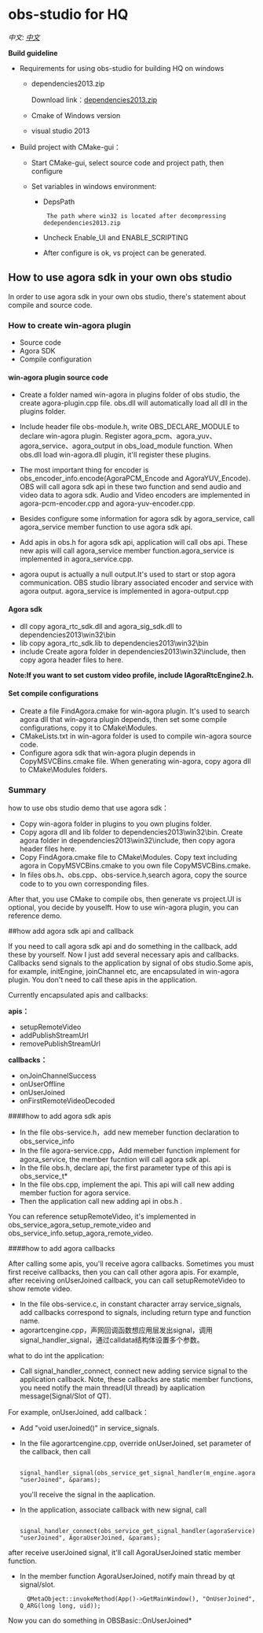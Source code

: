 # obs-studio for HQ

*中文: [中文](readme.zh.md)*

**Build guideline**

* Requirements for using obs-studio for building HQ on windows
    * dependencies2013.zip
    
        Download link：[dependencies2013.zip](https://obsproject.com/downloads/dependencies2013.zip)
   
    * Cmake of Windows version
   
    * visual studio 2013 
    
* Build project with CMake-gui：

    * Start CMake-gui, select source code and project path, then configure
    
    * Set variables in windows environment:
        * DepsPath 

               The path where win32 is located after decompressing dedependencies2013.zip 
        
        * Uncheck Enable\_UI and ENABLE\_SCRIPTING
        * After configure is ok, vs project can be generated.


## How to use agora sdk in your own obs studio

In order to use agora sdk in your own obs studio, there's statement about compile and source code.

### How to create win-agora plugin

* Source code
* Agora SDK
* Compile configuration
            
#### win-agora plugin source code

* Create a folder named win-agora in plugins folder of obs studio, the create agora-plugin.cpp file. obs.dll will automatically load all dll in the plugins folder.

* Include header file obs-module.h, write OBS\_DECLARE\_MODULE to declare win-agora plugin. Register agora\_pcm、agora\_yuv、agora\_service、agora\_output in obs\_load\_module function. When obs.dll load win-agora.dll plugin, it'll register these plugins.

* The most important thing for encoder is obs\_encoder\_info.encode(AgoraPCM\_Encode and AgoraYUV\_Encode). OBS will call agora sdk api in these two function and send audio and video data to agora sdk.
Audio and Video encoders are implemented in agora-pcm-encoder.cpp and agora-yuv-encoder.cpp.

* Besides configure some information for agora sdk by agora\_service, call agora\_service member function to use agora sdk api.
* Add apis in obs.h for agora sdk api, application will call obs api. These new apis will call agora\_service member function.agora\_service is implemented in agora_service.cpp.

* agora ouput is actually a null output.It's used to start or stop agora communication. OBS studio library associated encoder and service with agora output. agora\_service is implemented in agora-output.cpp  

#### Agora sdk            

* dll  copy agora\_rtc\_sdk.dll and agora\_sig\_sdk.dll to dependencies2013\win32\bin
* lib  copy agora\_rtc\_sdk.lib to dependencies2013\win32\bin
* include Create agora folder in dependencies2013\win32\include, then copy agora header files to here.

**Note:If you want to set custom video profile, include IAgoraRtcEngine2.h.**

#### Set compile configurations

* Create a file FindAgora.cmake for win-agora plugin. It's used to search  agora dll that win-agora plugin depends, then set some compile configurations, copy it to CMake\Modules.
* CMakeLists.txt in win-agora folder is used to compile win-agora source code. 
* Configure agora sdk that win-agora plugin depends in CopyMSVCBins.cmake file. When generating win-agora, copy agora dll to CMake\Modules folders.

### Summary

how to use obs studio demo that use agora sdk：

* Copy win-agora folder in plugins to you own plugins folder.
* Copy agora dll and lib folder to dependencies2013\win32\bin. Create agora folder in dependencies2013\win32\include, then copy agora header files here.
* Copy FindAgora.cmake file to CMake\Modules. Copy text including agora in CopyMSVCBins.cmake to you own file CopyMSVCBins.cmake.
* In files obs.h、obs.cpp、obs-service.h,search agora, copy the source code to to you own corresponding files.

After that, you use CMake to compile obs, then generate vs project.UI is optional, you decide by youselft. How to use win-agora plugin, you can reference demo.

##how add agora sdk api and callback

If you need to call agora sdk api and do something in the callback, add these by yourself. Now I just add several necessary apis and callbacks.  Callbacks send signals to the application by signal of obs studio.Some apis, for example, initEngine, joinChannel etc, are encapsulated in win-agora plugin. You don't need to call these apis in the application.


Currently encapsulated apis and callbacks:

**apis：**

* setupRemoteVideo
* addPublishStreamUrl
* removePublishStreamUrl

**callbacks：**

* onJoinChannelSuccess
* onUserOffline
* onUserJoined
* onFirstRemoteVideoDecoded

####how to add agora sdk apis

* In the file obs-service.h，add new memeber function declaration to obs\_service\_info
* In the file agora-service.cpp，Add memeber function implement for agora\_service, the member fucntion will call agora sdk api.
* In the file obs.h, declare api, the first parameter type of this api is obs\_service\_t*
* In the file obs.cpp, implement the api. This api will call new adding member fuction for agora service.
* Then the application call new adding api in obs.h .

You can reference setupRemoteVideo, it's implemented in obs\_service\_agora\_setup\_remote\_video
 and obs\_service\_info.setup\_agora\_remote\_video.

####how to add agora callbacks

After calling some apis, you'll receive agora callbacks. Sometimes you must first  receive callbacks, then you can call other agora apis. For example, after receiving onUserJoined callback, you can call setupRemoteVideo to show remote video.

* In the file obs-service.c, in constant character array service_signals, add callbacks correspond to signals, including return type and function name.
* agorartcengine.cpp，声网回调函数想应用层发出signal，调用signal_handler_signal，通过calldata结构体设置多个参数。

what to do int the application:

* Call signal_handler_connect, connect new adding service signal to the application callback. Note, these callbacks are static member functions, you need notify the main thread(UI thread) by aaplication message(Signal/Slot of QT).

For example, onUserJoined, add callback：

* Add "void userJoined()" in service\_signals.
* In the file agorartcengine.cpp, override onUserJoined, set parameter of the callback, then call

         signal_handler_signal(obs_service_get_signal_handler(m_engine.agoraService), "userJoined", &params);
    you'll receive the signal in the aaplication.

* In the application, associate callback with new signal, call
         
        signal_handler_connect(obs_service_get_signal_handler(agoraService), "userJoined", AgoraUserJoined, &params); 
after receive userJoined signal, it'll call AgoraUserJoined static member function.

* In the member function AgoraUserJoined, notify main thread by qt signal/slot.

        QMetaObject::invokeMethod(App()->GetMainWindow(), "OnUserJoined", Q_ARG(long long, uid));
Now you can do something in OBSBasic::OnUserJoined* 
            
